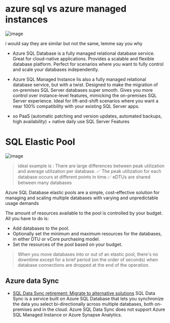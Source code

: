 # azure sql vs azure managed instances
![image](https://github.com/user-attachments/assets/eb973c3e-e1c4-4358-a0de-fb251a2fb655)

i would say they are similar but not the same, lemme say you why

- Azure SQL Database is a fully managed relational database service. Great for cloud-native applications. Provides a scalable and flexible database platform. Perfect for scenarios where you want to fully control and scale your databases independently.

- Azure SQL Managed Instance Iis also a fully managed relational database service, but with a twist. Designed to make the migration of on-premises SQL Server databases super smooth. Gives you more control over instance-level features, mimicking the on-premises SQL Server experience. Ideal for lift-and-shift scenarios where you want a near 100% compatibility with your existing SQL Server apps.
- so PaaS (automatic patching and version updates, automated backups, high availability) + native daily use SQL Server Features
# SQL Elastic Pool
![image](https://github.com/user-attachments/assets/b69187a7-ecb7-4e6f-b353-8bc2da2d8241)

> ideal example is :
There are large differences between peak utilization and average utilization per database. ✅
The peak utilization for each database occurs at different points in time.✅
eDTUs are shared between many databases

Azure SQL Database elastic pools are a simple, cost-effective solution for managing and scaling multiple databases with varying and unpredictable usage demands

The amount of resources available to the pool is controlled by your budget. All you have to do is:
- Add databases to the pool.
- Optionally set the minimum and maximum resources for the databases, in either DTU or vCore purchasing model.
- Set the resources of the pool based on your budget.
> When you move databases into or out of an elastic pool, there's no downtime except for a brief period (on the order of seconds) when database connections are dropped at the end of the operation.
## Azure data Sync
- [SQL Data Sync retirement: Migrate to alternative solutions](https://learn.microsoft.com/en-us/azure/azure-sql/database/sql-data-sync-retirement-migration?view=azuresql)
SQL Data Sync is a service built on Azure SQL Database that lets you synchronize the data you select bi-directionally across multiple databases, both on-premises and in the cloud.
Azure SQL Data Sync does not support Azure SQL Managed Instance or Azure Synapse Analytics.
